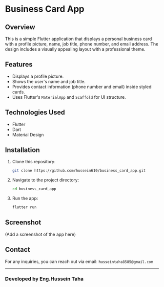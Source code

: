 # Business Card App

## Overview
This is a simple Flutter application that displays a personal business card with a profile picture, name, job title, phone number, and email address. The design includes a visually appealing layout with a professional theme.

## Features
- Displays a profile picture.
- Shows the user's name and job title.
- Provides contact information (phone number and email) inside styled cards.
- Uses Flutter's `MaterialApp` and `Scaffold` for UI structure.

## Technologies Used
- Flutter
- Dart
- Material Design

## Installation
1. Clone this repository:
   ```sh
   git clone https://github.com/hussein610/business_card_app.git
   ```
2. Navigate to the project directory:
   ```sh
   cd business_card_app
   ```
3. Run the app:
   ```sh
   flutter run
   ```

## Screenshot
(Add a screenshot of the app here)

## Contact
For any inquiries, you can reach out via email: `husseintaha8585@gmail.com`

---
### Developed by Eng.Hussein Taha

